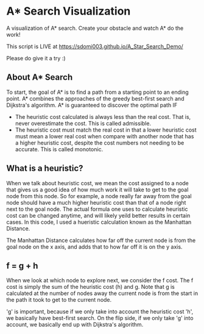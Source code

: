 # A* Search Visualization
A visualization of A* search. Create your obstacle and watch A* do the work!

This script is LIVE at https://sdomi003.github.io/A_Star_Search_Demo/

Please do give it a try :)

## About A* Search
To start, the goal of A* is to find a path from a starting point to an ending point.
A* combines the approaches of the greedy best-first search and Dijkstra's algorithm.
A* is guaranteed to discover the optimal path IF 
- The heuristic cost calculated is always less than the real cost. That is, never overestimate the cost. This is called admissible.
- The heuristic cost must match the real cost in that a lower heuristic cost must mean a lower real cost when compare with another node that has a higher heuristic cost, despite the cost numbers not needing to be accurate. This is called monotonic.
## What is a heuristic?
When we talk about heuristic cost, we mean the cost assigned to a node that gives us a good idea of how much work it will take to get to the goal node from this node. So for example, a node really far away from the goal node should have a much higher heuristic cost than that of a node right next to the goal node.
The actual formula one uses to calculate heuristic cost can be changed anytime, and will likely yeild better results in certain cases.
In this code, I used a hueristic calculation known as the Manhattan Distance.

The Manhattan Distance calculates how far off the current node is from the goal node on the x axis, and adds that to how far off it is on the y axis.

## f = g + h
When we look at which node to explore next, we consider the f cost. The f cost is simply the sum of the heuristic cost (h) and g. Note that g is calculated at the number of nodes away the current node is from the start in the path it took to get to the current node.

'g' is important, because if we only take into account the heuristic cost 'h', we basically have best-first search.
On the flip side, if we only take 'g' into account, we basically end up with Dijkstra's algorithm.


